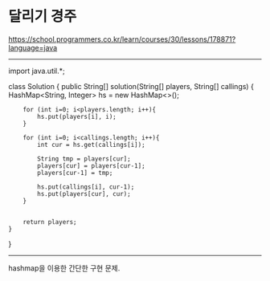 # 달리기 경주

https://school.programmers.co.kr/learn/courses/30/lessons/178871?language=java

---

import java.util.\*;

class Solution {
public String[] solution(String[] players, String[] callings) {
HashMap<String, Integer> hs = new HashMap<>();

        for (int i=0; i<players.length; i++){
            hs.put(players[i], i);
        }

        for (int i=0; i<callings.length; i++){
            int cur = hs.get(callings[i]);

            String tmp = players[cur];
            players[cur] = players[cur-1];
            players[cur-1] = tmp;

            hs.put(callings[i], cur-1);
            hs.put(players[cur], cur);
        }


        return players;
    }

}

---

hashmap을 이용한 간단한 구현 문제.
